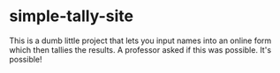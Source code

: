 # simple-tally-site
This is a dumb little project that lets you input names into an online form which then tallies the results. A professor asked if this was possible. It's possible!
